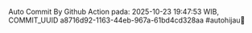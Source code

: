 Auto Commit By Github Action pada: 2025-10-23 19:47:53 WIB, COMMIT_UUID a8716d92-1163-44eb-967a-61bd4cd328aa #autohijau🗿
